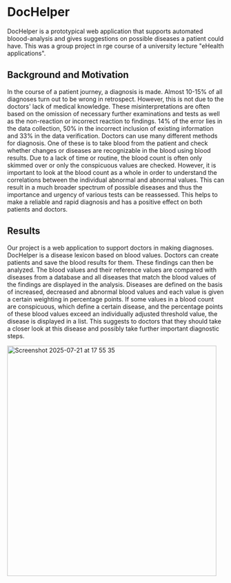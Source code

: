# DocHelper 

DocHelper is a prototypical web application that supports automated bloood-analysis and gives suggestions on possible diseases a patient could have. This was a group project in rge course of a university lecture "eHealth applications". 

## Background and Motivation 
In the course of a patient journey, a diagnosis is made. Almost 10-15% of all diagnoses turn out to be wrong in retrospect. However, this is not due to the doctors' lack of medical knowledge. These misinterpretations are often based on the omission of necessary further examinations and tests as well as the non-reaction or incorrect reaction to findings. 14% of the error lies in the data collection, 50% in the incorrect inclusion of existing information and 33% in the data verification. Doctors can use many different methods for diagnosis. One of these is to take blood from the patient and check whether changes or diseases are recognizable in the blood using blood results. Due to a lack of time or routine, the blood count is often only skimmed over or only the conspicuous values are checked. However, it is important to look at the blood count as a whole in order to understand the correlations between the individual abnormal and abnormal values. This can result in a much broader spectrum of possible diseases and thus the importance and urgency of various tests can be reassessed. This helps to make a reliable and rapid diagnosis and has a positive effect on both patients and doctors.

## Results
Our project is a web application to support doctors in making diagnoses. DocHelper is a disease lexicon based on blood values. Doctors can create patients and save the blood results for them. These findings can then be analyzed. The blood values and their reference values are compared with diseases from a database and all diseases that match the blood values of the findings are displayed in the analysis. Diseases are defined on the basis of increased, decreased and abnormal blood values and each value is given a certain weighting in percentage points. If some values in a blood count are conspicuous, which define a certain disease, and the percentage points of these blood values exceed an individually adjusted threshold value, the disease is displayed in a list. This suggests to doctors that they should take a closer look at this disease and possibly take further important diagnostic steps.

<img width="485" height="533" alt="Screenshot 2025-07-21 at 17 55 35" src="https://github.com/user-attachments/assets/7ca9e0a7-2551-4dd3-bf23-48fd659970bf" />
